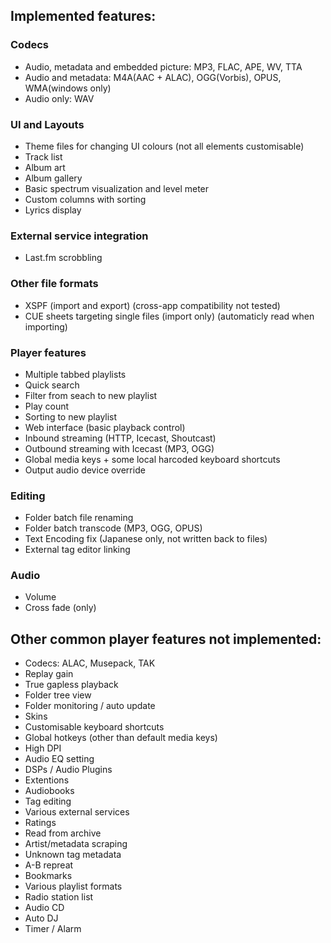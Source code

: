 ## Implemented features:

### Codecs

 - Audio, metadata and embedded picture: MP3, FLAC, APE, WV, TTA
 - Audio and metadata: M4A(AAC + ALAC), OGG(Vorbis), OPUS, WMA(windows only)
 - Audio only: WAV


### UI and Layouts

 - Theme files for changing UI colours (not all elements customisable)
 - Track list
 - Album art
 - Album gallery
 - Basic spectrum visualization and level meter
 - Custom columns with sorting
 - Lyrics display

### External service integration

- Last.fm scrobbling

### Other file formats

 - XSPF (import and export) (cross-app compatibility not tested)
 - CUE sheets targeting single files (import only) (automaticly read when importing)

### Player features

- Multiple tabbed playlists
- Quick search
- Filter from seach to new playlist
- Play count
- Sorting to new playlist
- Web interface (basic playback control)
- Inbound streaming (HTTP, Icecast, Shoutcast)
- Outbound streaming with Icecast (MP3, OGG)
- Global media keys + some local harcoded keyboard shortcuts
- Output audio device override

### Editing

- Folder batch file renaming
- Folder batch transcode (MP3, OGG, OPUS)
- Text Encoding fix (Japanese only, not written back to files)
- External tag editor linking

### Audio

- Volume
- Cross fade (only)

## Other common player features not implemented:

 - Codecs: ALAC, Musepack, TAK
 - Replay gain
 - True gapless playback
 - Folder tree view
 - Folder monitoring / auto update
 - Skins
 - Customisable keyboard shortcuts
 - Global hotkeys (other than default media keys)
 - High DPI
 - Audio EQ setting
 - DSPs / Audio Plugins
 - Extentions
 - Audiobooks
 - Tag editing
 - Various external services
 - Ratings
 - Read from archive
 - Artist/metadata scraping
 - Unknown tag metadata
 - A-B repreat
 - Bookmarks
 - Various playlist formats
 - Radio station list
 - Audio CD
 - Auto DJ
 - Timer / Alarm

